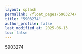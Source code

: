 ```yaml
---
layout: splash
permalink: /float_pages/5903274/
title: "5903274"
author_profile: false
last_modified_at: 2025-06-13
toc: false
---
```

 
5903274
